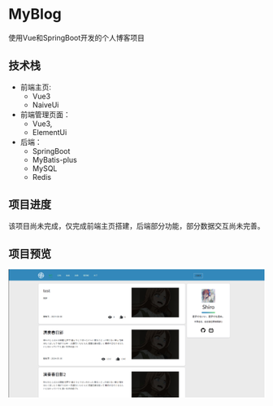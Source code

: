# MyBlog
使用Vue和SpringBoot开发的个人博客项目
## 技术栈
- 前端主页:
  - Vue3
  - NaiveUi
- 前端管理页面：
  - Vue3,
  - ElementUi
- 后端：
  - SpringBoot
  - MyBatis-plus
  - MySQL
  - Redis
## 项目进度
该项目尚未完成，仅完成前端主页搭建，后端部分功能，部分数据交互尚未完善。
## 项目预览
![alt text](image.png)


